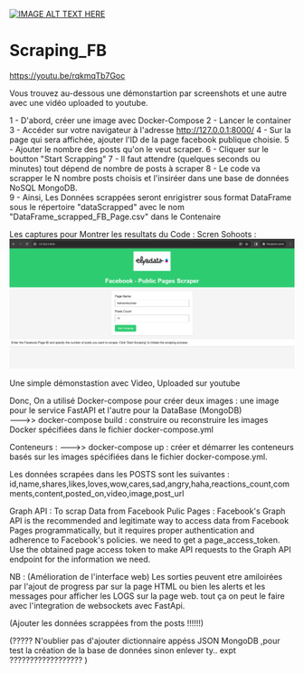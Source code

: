 [![IMAGE ALT TEXT HERE](https://img.youtube.com/vi/rqkmqTb7Goc/0.jpg)](https://www.youtube.com/watch?v=rqkmqTb7Goc)

# Scraping_FB

https://youtu.be/rqkmqTb7Goc


Vous trouvez au-dessous une démonstartion par screenshots et une autre avec une vidéo uploaded to youtube.

1 - D'abord, créer une image avec Docker-Compose
2 - Lancer le container 
3 - Accéder sur votre navigateur à l'adresse http://127.0.0.1:8000/
4 - Sur la page qui sera affichée, ajouter l'ID de la page facebook publique choisie.
5 - Ajouter le nombre des posts qu'on le veut scraper.
6 - Cliquer sur le boutton "Start Scrapping"
7 - Il faut attendre (quelques seconds ou minutes) tout dépend de nombre de posts à scraper
8 - Le code va scrapper le N nombre posts choisis et l'insiréer dans une base de données NoSQL MongoDB.  
9 - Ainsi, Les Données scrappées seront enrigistrer sous format DataFrame sous le répertoire "dataScrapped" avec le nom "DataFrame_scrapped_FB_Page.csv" dans le Contenaire

Les captures pour Montrer les resultats du Code :
Scren Sohoots : ![alt text](https://github.com/ELGTARI-Saif-Eddine/Scraping_FB/blob/main/screenshots/im_1.png)

Une simple démonstastion avec Video, Uploaded sur youtube  

Donc, On a utilisé Docker-compose pour créer deux images : 
une image pour le service FastAPI et l'autre pour la DataBase (MongoDB)  
 --->>  docker-compose build : construire ou reconstruire les images Docker spécifiées dans le fichier docker-compose.yml

Conteneurs :
 --->>  docker-compose up :  créer et démarrer les conteneurs basés sur les images spécifiées dans le fichier docker-compose.yml.

Les données scrapées dans les POSTS sont les suivantes : 
id,name,shares,likes,loves,wow,cares,sad,angry,haha,reactions_count,comments,content,posted_on,video,image,post_url

 Graph API :
 To scrap Data from Facebook Pulic Pages :
 Facebook's Graph API is the recommended and legitimate way to access data from Facebook Pages programmatically, but it requires proper authentication and adherence to Facebook's policies.
     we need to get a page_access_token.
     Use the obtained page access token to make API requests to the Graph API endpoint for the information we need.

NB : (Amélioration de l'interface web) Les sorties peuvent etre amiloirées par l'ajout de progress par sur la page HTML ou bien les alerts et les messages pour afficher les LOGS sur la page web. tout ça on peut le faire avec l'integration de websockets avec FastApi.


 
 (Ajouter les données scrappées from the posts !!!!!!)

 (????? N'oublier pas d'ajouter dictionnaire appéss JSON MongoDB ,pour test la création de la base de données sinon enlever ty.. expt ?????????????????? )
